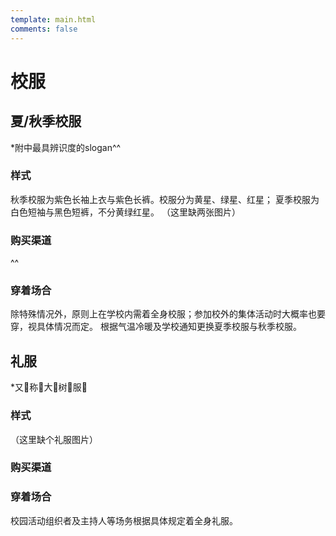 ```yaml
---
template: main.html
comments: false
---
```


# 校服

## 夏/秋季校服

*附中最具辨识度的slogan^^

### 样式

秋季校服为紫色长袖上衣与紫色长裤。校服分为黄星、绿星、红星；
夏季校服为白色短袖与黑色短裤，不分黄绿红星。
（这里缺两张图片）

### 购买渠道


^^
### 穿着场合

除特殊情况外，原则上在学校内需着全身校服；参加校外的集体活动时大概率也要穿，视具体情况而定。
根据气温冷暖及学校通知更换夏季校服与秋季校服。

## 礼服

*又🌲称🌲大🌲树🌲服🌲

### 样式

（这里缺个礼服图片）

### 购买渠道



### 穿着场合

校园活动组织者及主持人等场务根据具体规定着全身礼服。

